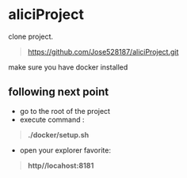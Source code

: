 # aliciProject

clone project.
> https://github.com/Jose528187/aliciProject.git

make sure you have docker installed
## following next point
- go to the root of the project
- execute command : 
>  **./docker/setup.sh**

- open your explorer favorite: 
> **http//locahost:8181**

	
